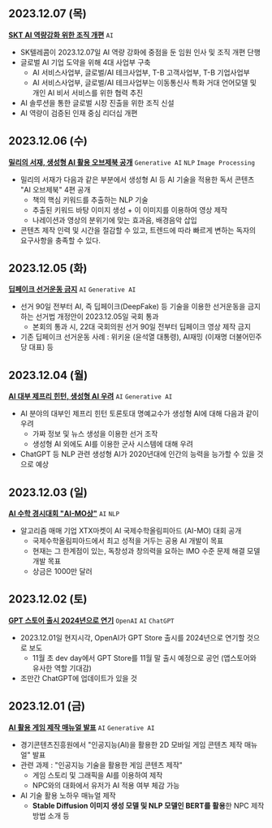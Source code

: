 ## 2023.12.07 (목)
**[SKT AI 역량강화 위한 조직 개편](https://n.news.naver.com/mnews/article/277/0005351682?sid=105)** ```AI```
* SK텔레콤이 2023.12.07일 AI 역량 강화에 중점을 둔 임원 인사 및 조직 개편 단행
* 글로벌 AI 기업 도약을 위해 4대 사업부 구축
  * AI 서비스사업부, 글로벌/AI 테크사업부, T-B 고객사업부, T-B 기업사업부
  * AI 서비스사업부, 글로벌/AI 테크사업부는 이동통신사 특화 거대 언어모델 및 개인 AI 비서 서비스를 위한 협력 추진
* AI 솔루션을 통한 글로벌 시장 진출을 위한 조직 신설
* AI 역량이 검증된 인재 중심 리더십 개편

## 2023.12.06 (수)
**[밀리의 서재, 생성형 AI 활용 오브제북 공개](https://n.news.naver.com/mnews/article/009/0005226023?sid=105)** ```Generative AI``` ```NLP``` ```Image Processing```
* 밀리의 서재가 다음과 같은 부분에서 생성형 AI 등 AI 기술을 적용한 독서 콘텐츠 "AI 오브제북" 4편 공개
  * 책의 핵심 키워드를 추출하는 NLP 기술
  * 추출된 키워드 바탕 이미지 생성 + 이 이미지를 이용하여 영상 제작
  * 나레이션과 영상의 분위기에 맞는 효과음, 배경음악 삽입
* 콘텐츠 제작 인력 및 시간을 절감할 수 있고, 트렌드에 따라 빠르게 변하는 독자의 요구사항을 충족할 수 있다.

## 2023.12.05 (화)
**[딥페이크 선거운동 금지](https://n.news.naver.com/mnews/article/005/0001657251?sid=100)** ```AI``` ```Generative AI```
* 선거 90일 전부터 AI, 즉 딥페이크(DeepFake) 등 기술을 이용한 선거운동을 금지하는 선거법 개정안이 2023.12.05일 국회 통과
  * 본회의 통과 시, 22대 국회의원 선거 90일 전부터 딥페이크 영상 제작 금지
* 기존 딥페이크 선거운동 사례 : 위키윤 (윤석열 대통령), AI재밍 (이재명 더불어민주당 대표) 등

## 2023.12.04 (월)
**[AI 대부 제프리 힌턴, 생성형 AI 우려](https://n.news.naver.com/mnews/article/057/0001784728?sid=104)** ```AI``` ```Generative AI```
* AI 분야의 대부인 제프리 힌턴 토론토대 명예교수가 생성형 AI에 대해 다음과 같이 우려
  * 가짜 정보 및 뉴스 생성을 이용한 선거 조작
  * 생성형 AI 외에도 AI를 이용한 군사 시스템에 대해 우려
* ChatGPT 등 NLP 관련 생성형 AI가 2020년대에 인간의 능력을 능가할 수 있을 것으로 예상

## 2023.12.03 (일)
**[AI 수학 경시대회 "AI-MO상"](https://n.news.naver.com/mnews/article/009/0005224205?sid=105)** ```AI``` ```NLP```
* 알고리즘 매매 기업 XTX마켓이 AI 국제수학올림피아드 (AI-MO) 대회 공개
  * 국제수학올림피아드에서 최고 성적을 거두는 공용 AI 개발이 목표
  * 현재는 그 한계점이 있는, 독창성과 창의력을 요하는 IMO 수준 문제 해결 모델 개발 목표
  * 상금은 1000만 달러

## 2023.12.02 (토)
**[GPT 스토어 출시 2024년으로 연기](https://n.news.naver.com/mnews/article/092/0002313531?sid=105)** ```OpenAI``` ```AI``` ```ChatGPT```
* 2023.12.01일 현지시각, OpenAI가 GPT Store 출시를 2024년으로 연기할 것으로 보도
  * 11월 초 dev day에서 GPT Store를 11월 말 출시 예정으로 공언 (앱스토어와 유사한 역할 기대감)
* 조만간 ChatGPT에 업데이트가 있을 것

## 2023.12.01 (금)
**[AI 활용 게임 제작 매뉴얼 발표](https://n.news.naver.com/mnews/article/016/0002232025?sid=100)** ```AI``` ```Generative AI```

* 경기콘텐츠진흥원에서 "인공지능(AI)을 활용한 2D 모바일 게임 콘텐츠 제작 매뉴얼" 발표
* 관련 과제 : "인공지능 기술을 활용한 게임 콘텐츠 제작"
  * 게임 스토리 및 그래픽을 AI를 이용하여 제작
  * NPC와의 대화에서 유저가 AI 적용 여부 체감 가능
* AI 기술 활용 노하우 매뉴얼 제작
  * **Stable Diffusion 이미지 생성 모델 및 NLP 모델인 BERT를 활용**한 NPC 제작 방법 소개 등
